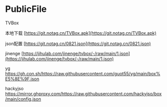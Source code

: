 # PublicFile

  TVBox
 
  本地下载  [https://git.notag.cn/TVBox.apk](https://git.notag.cn/TVBox.apk)

  json配置  [https://git.notag.cn/0821.json](https://git.notag.cn/0821.json)

  jinenge  [https://jihulab.com/jinenge/tvbox/-/raw/main/1.json](https://jihulab.com/jinenge/tvbox/-/raw/main/1.json)
  
  yg       https://gh.con.sh/https://raw.githubusercontent.com/guot55/yg/main/box%E5%8E%9F.json

  hackyjso https://mirror.ghproxy.com/https://raw.githubusercontent.com/hackyjso/box/main/config.json
